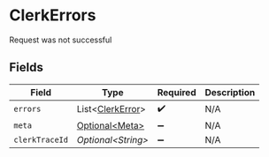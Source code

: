# ClerkErrors

Request was not successful


## Fields

| Field                                                      | Type                                                       | Required                                                   | Description                                                |
| ---------------------------------------------------------- | ---------------------------------------------------------- | ---------------------------------------------------------- | ---------------------------------------------------------- |
| `errors`                                                   | List\<[ClerkError](../../models/components/ClerkError.md)> | :heavy_check_mark:                                         | N/A                                                        |
| `meta`                                                     | [Optional\<Meta>](../../models/errors/Meta.md)             | :heavy_minus_sign:                                         | N/A                                                        |
| `clerkTraceId`                                             | *Optional\<String>*                                        | :heavy_minus_sign:                                         | N/A                                                        |